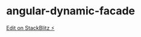 # angular-dynamic-facade

[Edit on StackBlitz ⚡️](https://stackblitz.com/edit/angular-dynamic-facade)